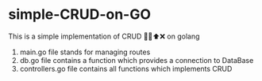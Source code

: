 # simple-CRUD-on-GO
This is a simple implementation of CRUD 📝📖⬆️❌ on golang
1. main.go file stands for managing routes
2. db.go file contains a function which provides a connection to DataBase
3. controllers.go file contains all functions which implements CRUD
